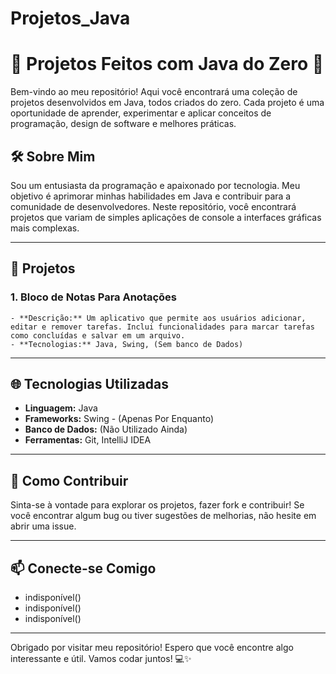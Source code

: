 # Projetos_Java
# 🌟 Projetos Feitos com Java do Zero 🚀
 
 Bem-vindo ao meu repositório! Aqui você encontrará uma coleção de projetos desenvolvidos em Java, todos criados do zero. Cada projeto é uma oportunidade de aprender, experimentar e aplicar conceitos de programação, design de software e melhores práticas.
 
 ## 🛠️ Sobre Mim
 
 Sou um entusiasta da programação e apaixonado por tecnologia. Meu objetivo é aprimorar minhas habilidades em Java e contribuir para a comunidade de desenvolvedores. Neste repositório, você encontrará projetos que variam de simples aplicações de console a interfaces gráficas mais complexas.
 
 ---
 
 ## 📂 Projetos
 
 ### 1. **Bloco de Notas Para Anotações**
    - **Descrição:** Um aplicativo que permite aos usuários adicionar, editar e remover tarefas. Inclui funcionalidades para marcar tarefas como concluídas e salvar em um arquivo.
    - **Tecnologias:** Java, Swing, (Sem banco de Dados)
 ---
 
 ## 🌐 Tecnologias Utilizadas
 
 - **Linguagem:** Java
 - **Frameworks:** Swing - (Apenas Por Enquanto)
 - **Banco de Dados:** (Não Utilizado Ainda)
 - **Ferramentas:** Git, IntelliJ IDEA
 
 ---
 
 ## 🤝 Como Contribuir
 
 Sinta-se à vontade para explorar os projetos, fazer fork e contribuir! Se você encontrar algum bug ou tiver sugestões de melhorias, não hesite em abrir uma issue.
 
 ---
 
 ## 📫 Conecte-se Comigo
 
 - indisponível()
 - indisponível()
 - indisponível()
 
 ---
 
 Obrigado por visitar meu repositório! Espero que você encontre algo interessante e útil. Vamos codar juntos! 💻✨
